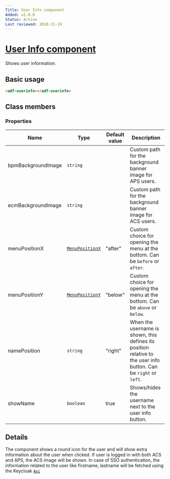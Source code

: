 ```yaml
---
Title: User Info component
Added: v2.0.0
Status: Active
Last reviewed: 2018-11-19
---
```


# [User Info component](../../../lib/core/userinfo/components/user-info.component.ts "Defined in user-info.component.ts")

Shows user information.

## Basic usage

```html
<adf-userinfo></adf-userinfo>
```

## Class members

### Properties

| Name | Type | Default value | Description |
| --- | --- | --- | --- |
| bpmBackgroundImage | `string` |  | Custom path for the background banner image for APS users. |
| ecmBackgroundImage | `string` |  | Custom path for the background banner image for ACS users. |
| menuPositionX | [`MenuPositionX`](https://github.com/angular/components/blob/master/src/material/menu/menu-positions.ts) | "after" | Custom choice for opening the menu at the bottom. Can be `before` or `after`. |
| menuPositionY | [`MenuPositionY`](https://github.com/angular/components/blob/master/src/material/menu/menu-positions.ts) | "below" | Custom choice for opening the menu at the bottom. Can be `above` or `below`. |
| namePosition | `string` | "right" | When the username is shown, this defines its position relative to the user info button. Can be `right` or `left`. |
| showName | `boolean` | true | Shows/hides the username next to the user info button. |

## Details

The component shows a round icon for the user and will show extra information about
the user when clicked.
If user is logged in with both ACS and APS, the ACS image will be shown.
In case of SSO authentication, the information related to the user like firstname, lastname will be fetched using the Keycloak [`Api`](../../../lib/testing/src/lib/core/structure/api.ts)
